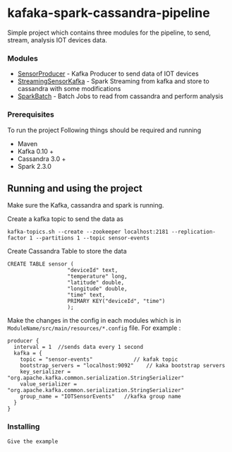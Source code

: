 # kafaka-spark-cassandra-pipeline 

Simple project which contains three modules for the pipeline, to send, stream, analysis IOT devices data. 
### Modules

* [SensorProducer]() - Kafka Producer to send data of IOT devices
* [StreamingSensorKafka]() - Spark Streaming from kafka and store to cassandra with some modifications
* [SparkBatch]() - Batch Jobs to read from cassandra and perform analysis 



### Prerequisites

To run the project Following things should be required and running
* Maven 
* Kafka 0.10 + 
* Cassandra 3.0 + 
* Spark 2.3.0 

## Running and using the project

Make sure the Kafka, cassandra and spark is running. 

Create a kafka topic to send the data as 

```
kafka-topics.sh --create --zookeeper localhost:2181 --replication-factor 1 --partitions 1 --topic sensor-events
```

Create Cassandra Table to store the data 
```
CREATE TABLE sensor (
                   "deviceId" text,
                   "temperature" long,
                   "latitude" double,
                   "longitude" double,
                   "time" text,
                   PRIMARY KEY("deviceId", "time")
                   );
```
Make the changes in the config in each modules which is in ```ModuleName/src/main/resources/*.config``` file.
For example :
```
producer {
  interval = 1  //sends data every 1 second 
  kafka = {
    topic = "sensor-events"             // kafak topic 
    bootstrap_servers = "localhost:9092"    // kaka bootstrap servers
    key_serializer = "org.apache.kafka.common.serialization.StringSerializer"
    value_serializer = "org.apache.kafka.common.serialization.StringSerializer"
    group_name = "IOTSensorEvents"   //kafka group name
  }
}
``` 


### Installing



```
Give the example
```

